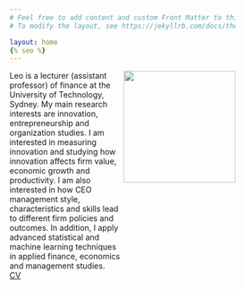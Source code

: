 ```yaml
---
# Feel free to add content and custom Front Matter to this file.
# To modify the layout, see https://jekyllrb.com/docs/themes/#overriding-theme-defaults

layout: home
{% seo %}
---
```


<style type="text/css" media="screen">
* {
  box-sizing: border-box;
}

.row {
  display: flex;
}

.left {
  flex: 70%;
}

.right {
  flex: 30%;
}

</style>

<div class="row">
<div class="left">
Leo is a lecturer (assistant professor) of finance at the University of Technology, Sydney. My main research interests are innovation, entrepreneurship and organization studies. I am interested in measuring innovation and studying how innovation affects firm value, economic growth and productivity. I am also interested in how CEO management style, characteristics and skills lead to different firm policies and outcomes. In addition, I apply advanced statistical and machine learning techniques in applied finance, economics and management studies.
<br/>
<a href="cv.pdf">CV</a>

<br/>
<br/>
<br/>
<br/>

</div>


<div class="right">
<img src="leo.png" width="200" style="float:right">
</div>
</div>
